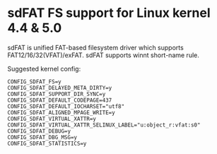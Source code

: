 sdFAT FS support for Linux kernel 4.4 & 5.0
=====================================

sdFAT is unified FAT-based filesystem driver which supports FAT12/16/32(VFAT)/exFAT.
sdFAT supports winnt short-name rule.

Suggested kernel config:

    CONFIG_SDFAT_FS=y
    CONFIG_SDFAT_DELAYED_META_DIRTY=y
    CONFIG_SDFAT_SUPPORT_DIR_SYNC=y
    CONFIG_SDFAT_DEFAULT_CODEPAGE=437
    CONFIG_SDFAT_DEFAULT_IOCHARSET="utf8"
    CONFIG_SDFAT_ALIGNED_MPAGE_WRITE=y
    CONFIG_SDFAT_VIRTUAL_XATTR=y
    CONFIG_SDFAT_VIRTUAL_XATTR_SELINUX_LABEL="u:object_r:vfat:s0"
    CONFIG_SDFAT_DEBUG=y
    CONFIG_SDFAT_DBG_MSG=y
    CONFIG_SDFAT_STATISTICS=y
